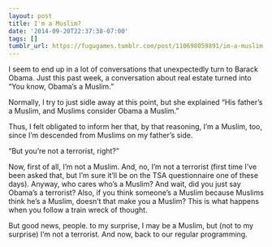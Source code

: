 ```yaml
---
layout: post
title: I'm a Muslim?
date: '2014-09-20T22:37:38-07:00'
tags: []
tumblr_url: https://fugugames.tumblr.com/post/110698059891/im-a-muslim
---
```

I seem to end up in a lot of conversations that unexpectedly turn to Barack Obama. Just this past week, a conversation about real estate turned into “You know, Obama’s a Muslim.”

Normally, I try to just sidle away at this point, but she explained “His father’s a Muslim, and Muslims consider Obama a Muslim.”

Thus, I felt obligated to inform her that, by that reasoning, I’m a Muslim, too, since I’m descended from Muslims on my father’s side.

“But you’re not a terrorist, right?”

Now, first of all, I’m not a Muslim. And, no, I’m not a terrorist (first time I’ve been asked that, but I’m sure it’ll be on the TSA questionnaire one of these days). Anyway, who cares who’s a Muslim? And wait, did you just say Obama’s a terrorist? Also, if you think someone’s a Muslim because Muslims think he’s a Muslim, doesn’t that make you a Muslim? This is what happens when you follow a train wreck of thought.

But good news, people. to my surprise, I may be a Muslim, but (not to my surprise) I’m not a terrorist. And now, back to our regular programming.

